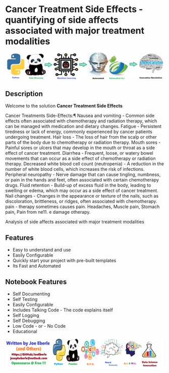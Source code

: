 
# Cancer Treatment Side Effects - quantifying of side affects associated with major treatment modalities

![Code Logo](code.png)
## Description

Welcome to the solution **Cancer Treatment Side Effects**  

Cancer Treatments Side-Effects:¶
Nausea and vomiting - Common side effects often associated with chemotherapy and radiation therapy, which can be managed with medication and dietary changes.
Fatigue - Persistent tiredness or lack of energy, commonly experienced by cancer patients undergoing treatment.
Hair loss - The loss of hair from the scalp or other parts of the body due to chemotherapy or radiation therapy.
Mouth sores - Painful sores or ulcers that may develop in the mouth or throat as a side effect of cancer treatment.
Diarrhea - Frequent, loose, or watery bowel movements that can occur as a side effect of chemotherapy or radiation therapy.
Decreased white blood cell count (neutropenia) - A reduction in the number of white blood cells, which increases the risk of infections.
Peripheral neuropathy - Nerve damage that can cause tingling, numbness, or pain in the hands and feet, often associated with certain chemotherapy drugs.
Fluid retention - Build-up of excess fluid in the body, leading to swelling or edema, which may occur as a side effect of cancer treatment.
Nail changes - Changes in the appearance or texture of the nails, such as discoloration, brittleness, or ridges, often associated with chemotherapy.
pain - therapy sometimes causes pain. Headaches, Muscle pain, Stomach pain, Pain from ne11. e damage otherapy.

Analysis of side affects associated with major treatment modalities
    
## Features
- Easy to understand and use  
- Easily Configurable 
- Quickly start your project with pre-built templates
- Its Fast and Automated
    
## Notebook Features
- Self Documenting 
- Self Testing 
- Easily Configurable
- Includes Talking Code - The code explains itself
- Self Logging 
- Self Debugging 
- Low Code - or - No Code
- Educational 
    
![Code Logo](developer.png)
    